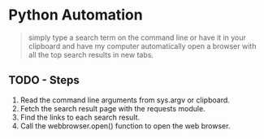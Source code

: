 # Python Automation

>  simply type a search term on the command line or have it in your clipboard and have my computer automatically open a browser with all
the top search results in new tabs.

## TODO - Steps
1. Read the command line arguments from sys.argv or clipboard.
2. Fetch the search result page with the requests module.
3. Find the links to each search result.
4. Call the webbrowser.open() function to open the web browser.